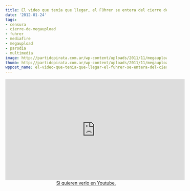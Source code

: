 ```yaml
---
title: El video que tenía que llegar, el Führer se entera del cierre de Megaupload
date: '2012-01-24'
tags:
- censura
- cierre-de-megaupload
- fuhrer
- mediafire
- megaupload
- parodia
- multimedia
image: http://partidopirata.com.ar/wp-content/uploads/2011/11/megaupload.jpg
thumb: http://partidopirata.com.ar/wp-content/uploads/2011/11/megaupload-150x150.jpg
wppost_name: el-video-que-tenia-que-llegar-el-fuhrer-se-entera-del-cierre-de-megaupload
---
```


<center>
<iframe src="http://www.youtube.com/embed/0gtnqbo2m00" frameborder="0" width="560" height="315"></iframe>
<a href="http://youtu.be/0gtnqbo2m00" target="_blank">Si quieren verlo en Youtube.</a></center>
